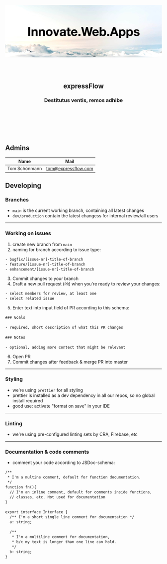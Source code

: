 <br/>
<br/>
<p align="center">
  <img src="./media/ef-banner.jpg" />
</p>
<br />
<br />
<h2 align="center" >
    expressFlow
</h2>
<h3 align="center" >Destitutus ventis, remos adhibe</h3>
<br />
<br />
<br/>
<br/>
<br />

## Admins

| Name          | Mail                |
| ------------- | ------------------- |
| Tom Schönmann | tom@expressflow.com |

## Developing

### Branches

- `main` is the current working branch, containing all latest changes
- `dev/production` contain the latest changess for internal review/all users

---

### Working on issues

1. create new branch from `main`
2. naming for branch according to issue type:
```
- bugfix/[issue-nr]-title-of-branch
- feature/[issue-nr]-title-of-branch
- enhancement/[issue-nr]-title-of-branch
 ```
3. Commit changes to your branch
4. Draft a new pull request (`PR`) when you're ready to review your changes:
```
- select members for review, at least one
- select related issue
```
5. Enter text into input field of PR according to this schema:
```
### Goals

- required, short description of what this PR changes

### Notes

- optional, adding more context that might be relevant
```
6. Open PR
7. Commit changes after feedback & merge PR into master

---

### Styling

- we're using `prettier` for all styling
- prettier is installed as a dev dependency in all our repos, so no global install required
- good use: activate "format on save" in your IDE

---

### Linting

- we're using pre-configured linting sets by CRA, Firebase, etc

---

### Documentation & code comments

- comment your code according to JSDoc-schema:
```
/**
 * I'm a multine comment, default for function documentation.
 */
function fn(){
  // I'm an inline comment, default for comments inside functions,
  // classes, etc. Not used for documentation
}

export interface Interface {
  /** I'm a short single line comment for documentation */
  a: string;
  
  /**
   * I'm a multiline comment for documentation,
   * b/c my text is longer than one line can hold.
   */
  b: string;
}
```

